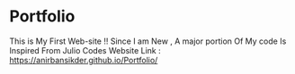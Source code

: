 # Portfolio
This is My First Web-site !! Since I am New , A major portion Of My code Is Inspired From Julio Codes
Website Link  : https://anirbansikder.github.io/Portfolio/
